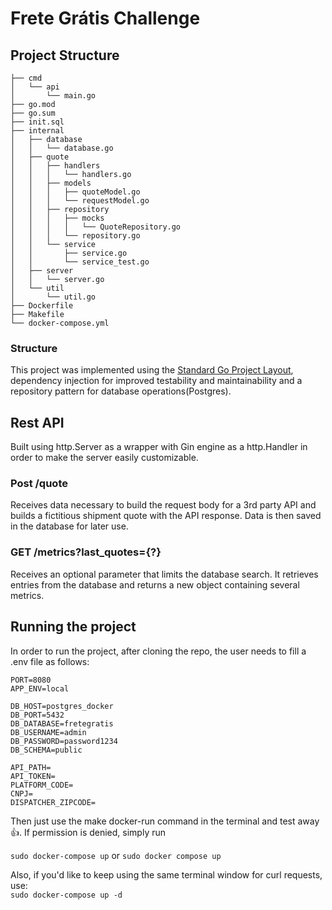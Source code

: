 # Frete Grátis Challenge

## Project Structure

```
├── cmd
│   └── api
│       └── main.go
├── go.mod
├── go.sum
├── init.sql
├── internal
│   ├── database
│   │   └── database.go
│   ├── quote
│   │   ├── handlers
│   │   │   └── handlers.go
│   │   ├── models
│   │   │   ├── quoteModel.go
│   │   │   └── requestModel.go
│   │   ├── repository
│   │   │   ├── mocks
│   │   │   │   └── QuoteRepository.go
│   │   │   └── repository.go
│   │   └── service
│   │       ├── service.go
│   │       └── service_test.go
│   ├── server
│   │   └── server.go
│   └── util
│       └── util.go
├── Dockerfile
├── Makefile
└── docker-compose.yml
```

### Structure

This project was implemented using the [Standard Go Project Layout](https://github.com/golang-standards/project-layout), dependency injection for improved testability and maintainability and a repository pattern for database operations(Postgres).  

## Rest API

Built using http.Server as a wrapper with Gin engine as a http.Handler in order to make the server easily customizable.

### Post    /quote

Receives data necessary to build the request body for a 3rd party API and builds a fictitious shipment quote with the API response. Data is then saved in the database for later use.

### GET   /metrics?last_quotes={?}

Receives an optional parameter that limits the database search. It retrieves entries from the database and returns a new object containing several metrics.

## Running the project

In order to run the project, after cloning the repo, the user needs to fill a .env file as follows:  

```{env}
PORT=8080
APP_ENV=local

DB_HOST=postgres_docker
DB_PORT=5432
DB_DATABASE=fretegratis
DB_USERNAME=admin
DB_PASSWORD=password1234
DB_SCHEMA=public

API_PATH=
API_TOKEN=
PLATFORM_CODE=
CNPJ=
DISPATCHER_ZIPCODE= 

```

Then just use the make docker-run command in the terminal and test away 👍.
If permission is denied, simply run  

`sudo docker-compose up` or `sudo docker compose up`

Also, if you'd like to keep using the same terminal window for curl requests, use:  
`sudo docker-compose up -d`